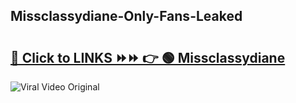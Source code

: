 
 ## Missclassydiane-Only-Fans-Leaked

# <h2><a href="https://clipsfans.com/Missclassydiane&ref=git">🔗 Click to LINKS ⏩⏩ 👉 🟢 Missclassydiane </a></h2>

<a href="https://clipsfans.com/Missclassydiane&ref=git" rel="nofollow" data-target="animated-image.originalLink"><img src="https://i.ibb.co.com/xMMVF88/686577567.gif" alt="Viral Video Original" style="max-width: 100%; display: inline-block;" data-target="animated-image.originalImage"></a>
